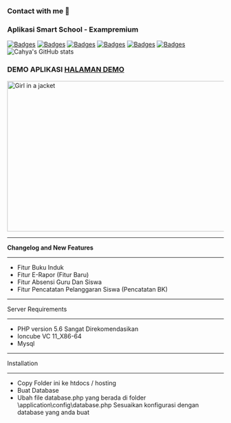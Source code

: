 ### Contact with me 📝




### Aplikasi Smart School - Exampremium
[![Badges](https://img.shields.io/badge/JavaScript-323330?style=for-the-badge&logo=javascript&logoColor=F7DF1E)]()
[![Badges](https://img.shields.io/badge/jQuery-0769AD?style=for-the-badge&logo=jquery&logoColor=white)]()
[![Badges](https://img.shields.io/badge/HTML5-E34F26?style=for-the-badge&logo=html5&logoColor=white)]()
[![Badges](https://img.shields.io/badge/TypeScript-007ACC?style=for-the-badge&logo=typescript&logoColor=white)]()
[![Badges](https://img.shields.io/badge/CSS-239120?&style=for-the-badge&logo=css3&logoColor=white)]()
[![Badges](	https://img.shields.io/badge/Bootstrap-563D7C?style=for-the-badge&logo=bootstrap&logoColor=white)]()
![Cahya's GitHub stats](https://github-readme-stats.vercel.app/api?username=cahya126&show_icons=true&theme=prussian)

### DEMO APLIKASI [HALAMAN DEMO](https://demosmartschool.exampremium.co.id/)
<img src="https://user-images.githubusercontent.com/28720491/127005728-c0211ba0-0648-4fd6-94b7-2bd49aafe2e0.png" alt="Girl in a jacket" width="600" height="350">

**************************

**Changelog and New Features**
**************************

-  Fitur Buku Induk
-  Fitur E-Rapor (Fitur Baru)
-  Fitur Absensi Guru Dan Siswa
-  Fitur Pencatatan Pelanggaran Siswa (Pencatatan BK)


*******************
Server Requirements
*******************


-  PHP version 5.6 Sangat Direkomendasikan
-  Ioncube VC 11_X86-64
-  Mysql 



************
Installation
************

-  Copy Folder ini ke htdocs / hosting
-  Buat Database
-  Ubah file database.php yang berada di folder \application\config\database.php  Sesuaikan konfigurasi dengan database yang anda buat

